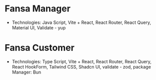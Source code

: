 # Fansa Manager 
- Technologies: Java Script, Vite + React, React Router, React Query, Material UI, Validate - yup
# Fansa Customer 
- Technologies: Type Script, Vite + React, React Router, React Query, React HookForm, Tailwind CSS, Shadcn UI, validate - zod, package Manager: Bun

